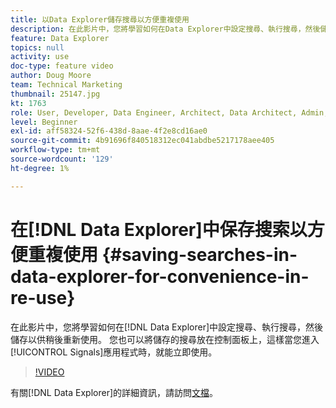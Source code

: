 ```yaml
---
title: 以Data Explorer儲存搜尋以方便重複使用
description: 在此影片中，您將學習如何在Data Explorer中設定搜尋、執行搜尋，然後儲存以供稍後重複使用。 您也可以將儲存的搜尋放在控制面板上，這樣當您進入「訊號」應用程式時，就能立即使用。
feature: Data Explorer
topics: null
activity: use
doc-type: feature video
author: Doug Moore
team: Technical Marketing
thumbnail: 25147.jpg
kt: 1763
role: User, Developer, Data Engineer, Architect, Data Architect, Admin, Leader
level: Beginner
exl-id: aff58324-52f6-438d-8aae-4f2e8cd16ae0
source-git-commit: 4b91696f840518312ec041abdbe5217178aee405
workflow-type: tm+mt
source-wordcount: '129'
ht-degree: 1%

---
```


# 在[!DNL Data Explorer]中保存搜索以方便重複使用 {#saving-searches-in-data-explorer-for-convenience-in-re-use}

在此影片中，您將學習如何在[!DNL Data Explorer]中設定搜尋、執行搜尋，然後儲存以供稍後重新使用。 您也可以將儲存的搜尋放在控制面板上，這樣當您進入[!UICONTROL Signals]應用程式時，就能立即使用。

>[!VIDEO](https://video.tv.adobe.com/v/25147/?quality=12)

有關[!DNL Data Explorer]的詳細資訊，請訪問[文檔](https://experiencecloud.adobe.com/resources/help/en_US/aam/data-explorer.html)。
